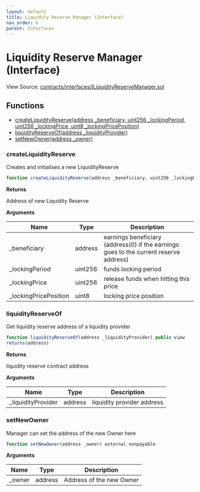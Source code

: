 ```yaml
---
layout: default
title: Liquidity Reserve Manager (Interface)
nav_order: 6
parent: Interfaces
---
```


# Liquidity Reserve Manager (Interface)

View Source: [contracts/interfaces/ILiquidityReserveManager.sol](../contracts/interfaces/ILiquidityReserveManager.sol)


## Functions

- [createLiquidityReserve(address _beneficiary, uint256 _lockingPeriod, uint256 _lockingPrice, uint8 _lockingPricePosition)](#createliquidityreserve)
- [liquidityReserveOf(address _liquidityProvider)](#liquidityreserveof)
- [setNewOwner(address _owner)](#setnewowner)

### createLiquidityReserve

Creates and initialises a new LiquidityReserve

```js
function createLiquidityReserve(address _beneficiary, uint256 _lockingPeriod, uint256 _lockingPrice, uint8 _lockingPricePosition) external nonpayable
```

**Returns**

Address of new Liquidity Reserve

**Arguments**

| Name        | Type           | Description  |
| ------------- |------------- | -----|
| _beneficiary | address | earnings beneficiary (address(0) if the earnings goes to the current reserve address) |
| _lockingPeriod | uint256 | funds locking period |
| _lockingPrice | uint256 | release funds when hitting this price |
| _lockingPricePosition | uint8 | locking price position |

### liquidityReserveOf

Get liquidity reserve address of a liquidity provider

```js
function liquidityReserveOf(address _liquidityProvider) public view
returns(address)
```

**Returns**

liquidity reserve contract address

**Arguments**

| Name        | Type           | Description  |
| ------------- |------------- | -----|
| _liquidityProvider | address | liquidity provider address |

### setNewOwner

Manager can set the address of the new Owner here

```js
function setNewOwner(address _owner) external nonpayable
```

**Arguments**

| Name        | Type           | Description  |
| ------------- |------------- | -----|
| _owner | address | Address of the new Owner |
